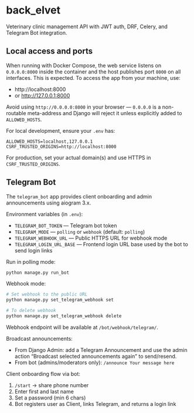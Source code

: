 # back_elvet
Veterinary clinic management API with JWT auth, DRF, Celery, and Telegram Bot integration.

## Local access and ports

When running with Docker Compose, the web service listens on `0.0.0.0:8000` inside the container and the host publishes port `8000` on all interfaces. This is expected. To access the app from your machine, use:

- http://localhost:8000
- or http://127.0.0.1:8000

Avoid using `http://0.0.0.0:8000` in your browser — `0.0.0.0` is a non-routable meta-address and Django will reject it unless explicitly added to `ALLOWED_HOSTS`.

For local development, ensure your `.env` has:

```
ALLOWED_HOSTS=localhost,127.0.0.1
CSRF_TRUSTED_ORIGINS=http://localhost:8000
```

For production, set your actual domain(s) and use HTTPS in `CSRF_TRUSTED_ORIGINS`.

## Telegram Bot

The `telegram_bot` app provides client onboarding and admin announcements using aiogram 3.x.

Environment variables (in `.env`):

- `TELEGRAM_BOT_TOKEN` — Telegram bot token
- `TELEGRAM_MODE` — `polling` or `webhook` (default: `polling`)
- `TELEGRAM_WEBHOOK_URL` — Public HTTPS URL for webhook mode
- `TELEGRAM_LOGIN_URL_BASE` — Frontend login URL base used by the bot to send login links

Run in polling mode:

```bash
python manage.py run_bot
```

Webhook mode:

```bash
# Set webhook to the public URL
python manage.py set_telegram_webhook set

# To delete webhook
python manage.py set_telegram_webhook delete
```

Webhook endpoint will be available at `/bot/webhook/telegram/`.

Broadcast announcements:

- From Django Admin: add a Telegram Announcement and use the admin action “Broadcast selected announcements again” to send/resend.
- From bot (admins/moderators only): `/announce Your message here`

Client onboarding flow via bot:

1. `/start` → share phone number
2. Enter first and last name
3. Set a password (min 6 chars)
4. Bot registers user as Client, links Telegram, and returns a login link

